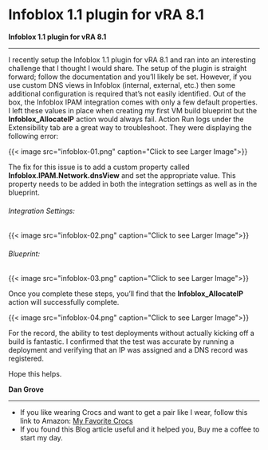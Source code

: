 # Infoblox 1.1 plugin for vRA 8.1


**Infoblox 1.1 plugin for vRA 8.1**

<!--more-->

---

I recently setup the Infoblox 1.1 plugin for vRA 8.1 and ran into an interesting challenge that I thought I would share. The setup of the plugin is straight forward; follow the documentation and you’ll likely be set. However, if you use custom DNS views in Infoblox (internal, external, etc.) then some additional configuration is required that’s not easily identified. Out of the box, the Infoblox IPAM integration comes with only a few default properties. I left these values in place when creating my first VM build blueprint but the **Infoblox_AllocateIP** action would always fail. Action Run logs under the Extensibility tab are a great way to troubleshoot. They were displaying the following error:

{{< image src="infoblox-01.png" caption="Click to see Larger Image">}}  

The fix for this issue is to add a custom property called **Infoblox.IPAM.Network.dnsView** and set the appropriate value. This property needs to be added in both the integration settings as well as in the blueprint.

###### Integration Settings:

{{< image src="infoblox-02.png" caption="Click to see Larger Image">}}  

###### Blueprint:

{{< image src="infoblox-03.png" caption="Click to see Larger Image">}}  

Once you complete these steps, you’ll find that the **Infoblox_AllocateIP** action will successfully complete.

{{< image src="infoblox-04.png" caption="Click to see Larger Image">}}  

For the record, the ability to test deployments without actually kicking off a build is fantastic. I confirmed that the test was accurate by running a deployment and verifying that an IP was assigned and a DNS record was registered.

Hope this helps.

**Dan Grove**

---

* If you like wearing Crocs and want to get a pair like I wear, follow this link to Amazon:
<a target="_blank" href="https://www.amazon.com/dp/B001V7Z27W?psc=1&amp;ref=ppx_yo2ov_dt_b_product_details&_encoding=UTF8&tag=vcrocs-20&linkCode=ur2&linkId=fa4c787c9ab59a9b8a54b48c402b8517&camp=1789&creative=9325">My Favorite Crocs</a>  
* If you found this Blog article useful and it helped you, Buy me a coffee to start my day.  

<center>
<script type="text/javascript" src="https://cdnjs.buymeacoffee.com/1.0.0/button.prod.min.js" data-name="bmc-button" data-slug="dalehassinger" data-color="#FFDD00" data-emoji=""  data-font="Cookie" data-text="Buy me a coffee" data-outline-color="#000000" data-font-color="#000000" data-coffee-color="#ffffff" ></script>
</center>

